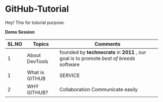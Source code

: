 # GitHub-Tutorial

Hey! This for tutorial purpose.

**Demo Session**

| SL.NO | Topics | Comments |
| --- | --- | --- |
| 1 | About DevTools | founded by **technocrats** in **2011** , our goal is to promote *best of breeds* software |  
| 1 | What is GITHUB | SERVICE |
| 2 | WHY GITHUB? | Collaboration Communicate easily |

